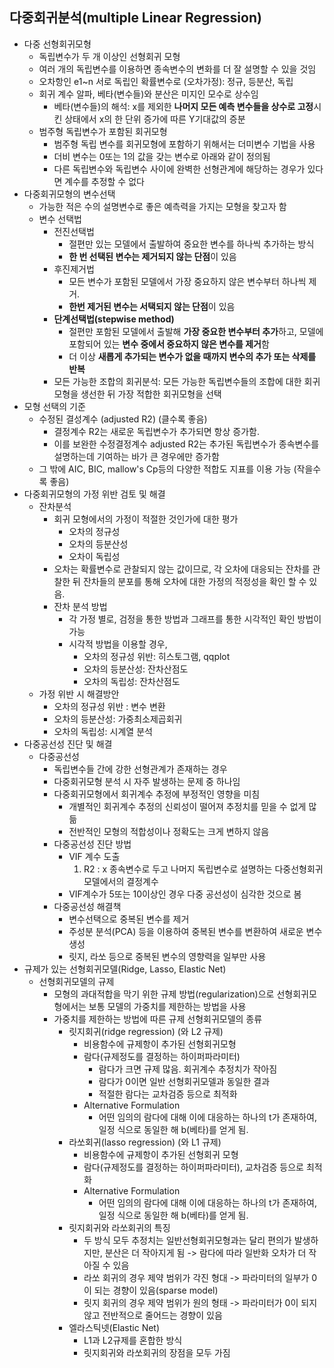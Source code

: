 ## 다중회귀분석(multiple Linear Regression)

- 다중 선형회귀모형
  - 독립변수가 두 개 이상인 선형회귀 모형
  - 여러 개의 독립변수를 이용하면 종속변수의 변화를 더 잘 설명할 수 있을 것임
  - 오차항인 e1~n 서로 독립인 확률변수로 (오차가정): 정규, 등분산, 독립
  - 회귀 계수 알파, 베타(변수들)와 분산은 미지인 모수로 상수임
    - 베타(변수들)의 해석: x를 제외한 **나머지 모든 예측 변수들을 상수로 고정**시킨 상태에서 x의 한 단위 증가에 따른 Y기대값의 증분
  - 범주형 독립변수가 포함된 회귀모형
    - 범주형 독립 변수를 회귀모형에 포함하기 위해서는 더미변수 기법을 사용
    - 더비 변수는 0또는 1의 값을 갖는 변수로 아래와 같이 정의됨
    - 다른 독립변수와 독립변수 사이에 완벽한 선형관계에 해당하는 경우가 있다면 계수를 추정할 수 없다
- 다중회귀모형의 변수선택
  - 가능한 적은 수의 설명변수로 좋은 예측력을 가지는 모형을 찾고자 함
  - 변수 선택법
    - 전진선택법
      - 절편만 있는 모델에서 출발하여 중요한 변수를 하나씩 추가하는 방식
      - **한 번 선택된 변수는 제거되지 않는 단점**이 있음
    - 후진제거법
      - 모든 변수가 포함된 모델에서 가장 중요하지 않은 변수부터 하나씩 제거.
      - **한번 제거된 변수는 서택되지 않는 단점**이 있음
    - **단계선택법(stepwise method)**
      - 절편만 포함된 모델에서 출발해 **가장 중요한 변수부터 추가**하고, 모델에 포함되어 있는 **변수 중에서 중요하지 않은 변수를 제거**함
      - 더 이상 **새롭게 추가되는 변수가 없을 때까지 변수의 추가 또는 삭제를 반복**
    - 모든 가능한 조합의 회귀분석: 모든 가능한 독립변수들의 조합에 대한 회귀모형을 생선한 뒤 가장 적합한 회귀모형을 선택
- 모형 선택의 기준
  - 수정된 결성계수 (adjusted R2) (클수록 좋음)
    - 결정계수 R2는 새로운 독립변수가 추가되면 항상 증가함.
    - 이를 보완한 수정결정계수 adjusted R2는 추가된 독립변수가 종속변수를 설명하는데 기여하는 바가 큰 경우에만 증가함
  - 그 밖에 AIC, BIC, mallow's Cp등의 다양한 적합도 지표를 이용 가능 (작을수록 좋음)
- 다중회귀모형의 가정 위반 검토 및 해결
  - 잔차분석
    - 회귀 모형에서의 가정이 적절한 것인가에 대한 평가
      - 오차의 정규성
      - 오차의 등분산성
      - 오차이 독립성
    - 오차는 확률변수로 관찰되지 않는 값이므로, 각 오차에 대응되는 잔차를 관찰한 뒤 잔차들의 분포를 통해 오차에 대한 가정의 적정성을 확인 할 수 있음.
    - 잔차 분석 방법
      - 각 가정 별로, 검정을 통한 방법과 그래프를 통한 시각적인 확인 방법이 가능
      - 시각적 방법을 이용할 경우,
        - 오차의 정규성 위반: 히스토그램, qqplot
        - 오차의 등분산성: 잔차산점도
        - 오차의 독립성: 잔차산점도
  - 가정 위반 시 해결방안
    - 오차의 정규성 위반 : 변수 변환
    - 오차의 등분산성: 가중최소제곱회귀
    - 오차의 독립성: 시계열 분석
- 다중공선성 진단 및 해결
  - 다중공선성
    - 독립변수들 간에 강한 선형관계가 존재하는 경우
    - 다중회귀모형 분석 시 자주 발생하는 문제 중 하나임
    - 다중회귀모형에서 회귀계수 추정에 부정적인 영향을 미침
      - 개별적인 회귀계수 추정의 신뢰성이 떨어져 추정치를 믿을 수 없게 많듦
      - 전반적인 모형의 적합성이나 정확도는 크게 변하지 않음
    - 다중공선성 진단 방법
      - VIF 계수 도출
        1. R2 : x 종속변수로 두고 나머지 독립변수로 설명하는 다중선형회귀모델에서의 결정계수
      - VIF계수가 5또는 10이상인 경우 다중 공선성이 심각한 것으로 봄
    - 다중공선성 해결책
      - 변수선택으로 중복된 변수를 제거
      - 주성분 분석(PCA) 등을 이용하여 중복된 변수를 변환하여 새로운 변수 생성
      - 릿지, 라쏘 등으로 중복된 변수의 영향력을 일부만 사용
- 규제가 있는 선형회귀모델(Ridge, Lasso, Elastic Net)
  - 선형회귀모델의 규제
    - 모형의 과대적합을 막기 위한 규제 방법(regularization)으로 선형회귀모형에서는 보통 모델의 가중치를 제한하는 방법을 사용
    - 가중치를 제한하는 방법에 따른 규제 선형회귀모델의 종류
      - 릿지회귀(ridge regression) (와 L2 규제)
        - 비용함수에 규제항이 추가된 선형회귀모형
        - 람다(규제정도를 결정하는 하이퍼파라미터)
          - 람다가 크면 규제 많음. 회귀계수 추정치가 작아짐
          - 람다가 0이면 일반 선형회귀모델과 동일한 결과
          - 적절한 람다는 교차검증 등으로 최적화
        - Alternative Formulation
          - 어떤 임의의 람다에 대해 이에 대응하는 하나의 t가 존재하여, 일정 식으로 동일한 해 b(베타)를 얻게 됨.
      - 라쏘회귀(lasso regression) (와 L1 규제)
        - 비용함수에 규제항이 추가된 선형회귀 모형
        - 람다(규제정도를 결정하는 하이퍼파라미터), 교차검증 등으로 최적화
        - Alternative Formulation
          - 어떤 임의의 람다에 대해 이에 대응하는 하나의 t가 존재하여, 일정 식으로 동일한 해 b(베타)를 얻게 됨.
      - 릿지회귀와 라쏘회귀의 특징
        - 두 방식 모두 추정치는 일반선형회귀모형과는 달리 편의가 발생하지만, 분산은 더 작아지게 됨 -> 람다에 따라 일반화 오차가 더 작아질 수 있음
        - 라쏘 회귀의 경우 제약 범위가 각진 형대 -> 파라미터의 일부가 0이 되는 경향이 있음(sparse model)
        - 릿지 회귀의 경우 제약 범위가 원의 형태 -> 파라미터가 0이 되지 않고 전반적으로 줄어드는 경향이 있음
      - 엘라스틱넷(Elastic Net)
        - L1과 L2규제를 혼합한 방식
        - 릿지회귀와 라쏘회귀의 장점을 모두 가짐
